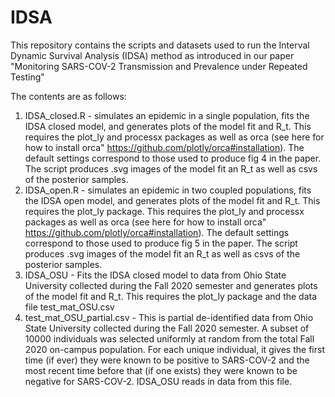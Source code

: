 # IDSA

This repository contains the scripts and datasets used to run the Interval Dynamic Survival Analysis (IDSA) method as introduced in our paper "Monitoring SARS-COV-2 Transmission and Prevalence under Repeated Testing"

The contents are as follows:

1. IDSA_closed.R - simulates an epidemic in a single population, fits the IDSA closed model, and generates plots of the model fit and R_t. This requires the plot_ly and processx packages as well as orca (see here for how to install orca" https://github.com/plotly/orca#installation). The default settings correspond to those used to produce fig 4 in the paper. The script produces .svg images of the model fit an R_t as well as csvs of the posterior samples.
2. IDSA_open.R - simulates an epidemic in two coupled populations, fits the IDSA open model, and generates plots of the model fit and R_t. This requires the plot_ly package. This requires the plot_ly and processx packages as well as orca (see here for how to install orca" https://github.com/plotly/orca#installation). The default settings correspond to those used to produce fig 5 in the paper. The script produces .svg images of the model fit an R_t as well as csvs of the posterior samples.
3. IDSA_OSU - Fits the IDSA closed model to data from Ohio State University collected during the Fall 2020 semester and generates plots of the model fit and R_t. This requires the plot_ly package and the data file test_mat_OSU.csv
4. test_mat_OSU_partial.csv - This is partial de-identified data from Ohio State University collected during the Fall 2020 semester. A subset of 10000 individuals was selected uniformly at random from the total Fall 2020 on-campus population. For each unique individual, it gives the first time (if ever) they were known to be positive to SARS-COV-2 and the most recent time before that (if one exists) they were known to be negative for SARS-COV-2. IDSA_OSU reads in data from this file.
